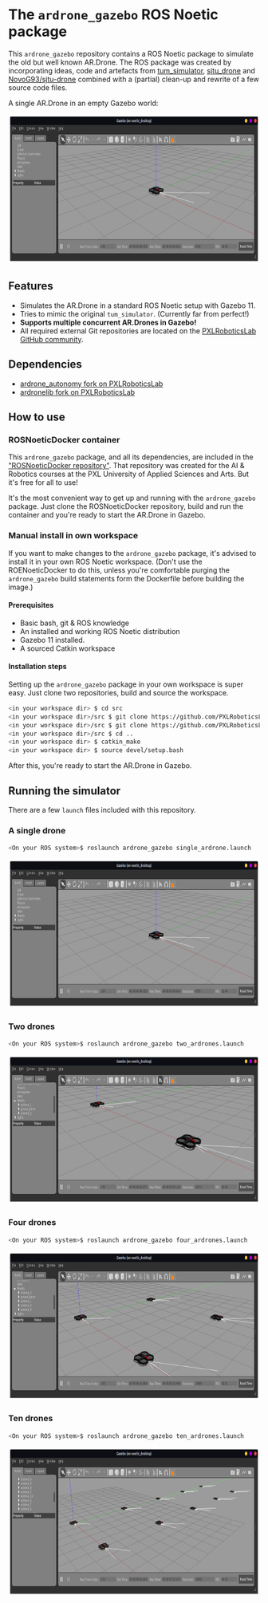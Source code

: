 # The `ardrone_gazebo` ROS Noetic package

This `ardrone_gazebo` repository contains a ROS Noetic package to simulate the old but well known AR.Drone. The ROS package was
created by incorporating ideas, code and artefacts from [tum_simulator](http://wiki.ros.org/tum_simulator),
[sjtu_drone](https://github.com/tahsinkose/sjtu-drone/) and
[NovoG93/sjtu-drone](https://github.com/NovoG93/sjtu-drone) combined with a
(partial) clean-up and rewrite of a few source code files.

A single AR.Drone in an empty Gazebo world:
<p align="center">
  <img height="300" src="./images/single_ardrone.png">
</p>

## Features

- Simulates the AR.Drone in a standard ROS Noetic setup with Gazebo 11.
- Tries to mimic the original `tum_simulator`. (Currently far from perfect!)
- **Supports multiple concurrent AR.Drones in Gazebo!**
- All required external Git repositories are located on the [PXLRoboticsLab GitHub community](https://github.com/pxlroboticslab).


## Dependencies

- [ardrone_autonomy fork on PXLRoboticsLab](https://github.com/PXLRoboticsLab/ardrone_autonomy)
- [ardronelib fork on PXLRoboticsLab](https://github.com/PXLRoboticsLab/ardronelib)


## How to use

###  ROSNoeticDocker container

This `ardrone_gazebo` package, and all its dependencies, are included in the
["ROSNoeticDocker repository"](https://github.com/PXLAIRobotics/ROSNoeticDocker).
That repository was created for the AI & Robotics courses at the PXL University 
of Applied Sciences and Arts. But it's free for all to use!

It's the most convenient way to get up and running with the `ardrone_gazebo`
package. Just clone the ROSNoeticDocker repository, build and run the
container and you're ready to start the AR.Drone in Gazebo.


### Manual install in own workspace
If you want to make changes to the `ardrone_gazebo` package, it's advised to
install it in your own ROS Noetic workspace. (Don't use the ROENoeticDocker to
do this, unless you're comfortable purging the `ardrone_gazebo` build statements
form the Dockerfile before building the image.)


#### Prerequisites

- Basic bash, git &amp; ROS knowledge
- An installed and working ROS Noetic distribution
- Gazebo 11 installed.
- A sourced Catkin workspace


#### Installation steps
Setting up the `ardrone_gazebo` package in your own workspace is super easy.
Just clone two repositories, build and source the workspace.

```bash
<in your workspace dir> $ cd src
<in your workspace dir>/src $ git clone https://github.com/PXLRoboticsLab/ardrone_autonomy
<in your workspace dir>/src $ git clone https://github.com/PXLRoboticsLab/ardrone_gazebo
<in your workspace dir>/src $ cd ..
<in your workspace dir> $ catkin_make
<in your workspace dir> $ source devel/setup.bash
```

After this, you're ready to start the AR.Drone in Gazebo.


## Running the simulator
There are a few `launch` files included with this repository.

### A single drone

```bash
<On your ROS system>$ roslaunch ardrone_gazebo single_ardrone.launch 
```

<p align="center">
  <img height="300" src="./images/single_ardrone.png">
</p>

### Two drones

```bash
<On your ROS system>$ roslaunch ardrone_gazebo two_ardrones.launch 
```

<p align="center">
  <img height="300" src="./images/two_ardrones.png">
</p>

### Four drones

```bash
<On your ROS system>$ roslaunch ardrone_gazebo four_ardrones.launch 
```

<p align="center">
  <img height="300" src="./images/four_ardrones.png">
</p>

### Ten drones

```bash
<On your ROS system>$ roslaunch ardrone_gazebo ten_ardrones.launch 
```

<p align="center">
  <img height="300" src="./images/ten_ardrones.png">
</p>

